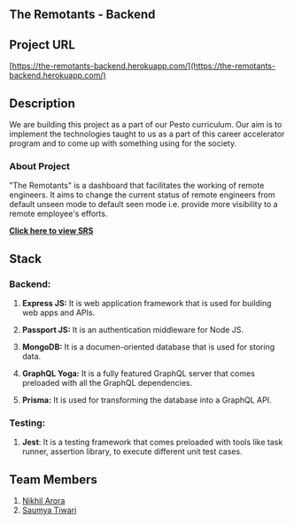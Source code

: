 ## The Remotants - Backend

## Project URL

[https://the-remotants-backend.herokuapp.com/](https://the-remotants-backend.herokuapp.com/)


## Description
   We are building this project as a part of our Pesto curriculum. Our aim is to implement the technologies taught to us as a part of this career accelerator program and to come up with something using for the society.

   ### About Project
  "The Remotants" is a dashboard that facilitates the working of remote engineers.
  It aims to change the current status of remote engineers from default unseen mode to default seen mode i.e. provide more visibility to a remote employee's efforts.

  **[Click here to view SRS](https://docs.google.com/document/d/1xWwKT5SXcV00u5P2xdxyEVezk-qA4nPujcpTQE3-SF8/edit?usp=sharing)**

## Stack
 ### Backend:
  1. **Express JS:** It is web application framework that is used for building web apps and APIs.

  2. **Passport JS:** It is an authentication middleware for Node JS.

  3. **MongoDB:** It is a documen-oriented database that is used for storing data.

  4. **GraphQL Yoga:** It is a fully featured GraphQL server that comes preloaded with all the GraphQL dependencies.

  5. **Prisma:** It is used for transforming the database into a GraphQL API.

 ### Testing:
  1. **Jest**: It is a testing framework that comes preloaded with tools like task runner, assertion library, to execute different unit test cases.

## Team Members
 1. [Nikhil Arora](https://github.com/iamoperand)
 2. [Saumya Tiwari](https://github.com/Saumya29)
